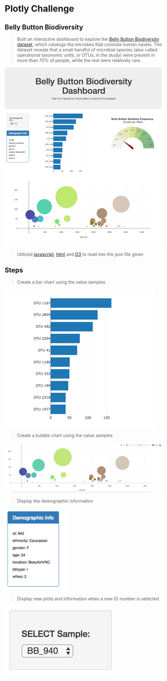 # Plotly Challenge
## Belly Button Biodiversity

> Built an interactive dashboard to explore the [Belly Button Biodiversity dataset](http://robdunnlab.com/projects/belly-button-biodiversity/), which catalogs the microbes that colonize human navels.  The dataset reveals that a small handful of microbial species (also called operational taxonomic units, or OTUs, in the study) were present in more than 70% of people, while the rest were relatively rare.

![](https://github.com/drjulie2105/plotly-challenge/blob/jp/Images/hw02.png)

> Utilized [javascript](https://javascript.info/js), [html](https://www.w3schools.com/html/) and [D3](https://d3js.org/) to read into the json file given

## Steps

> Create a bar chart using the value samples

![](https://github.com/drjulie2105/plotly-challenge/blob/jp/Images/hw01.png)

> Create a bubble chart using the value samples

![](https://github.com/drjulie2105/plotly-challenge/blob/jp/Images/bubble_chart.png)

> Display the demographic information 

![](https://github.com/drjulie2105/plotly-challenge/blob/jp/Images/hw03.png)

> Display new plots and information when a new ID number is selected

![](https://github.com/drjulie2105/plotly-challenge/blob/jp/Images/dropdown.png)


